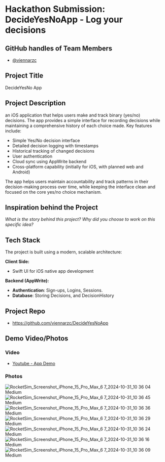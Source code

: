 # Hackathon Submission: DecideYesNoApp - Log your decisions

## GitHub handles of Team Members  
- [@viennarzc](http://github.com/viennarzc)

## Project Title
DecideYesNo App

## Project Description    
an iOS application that helps users make and track binary (yes/no) decisions. The app provides a simple interface for recording decisions while maintaining a comprehensive history of each choice made. Key features include:

- Simple Yes/No decision interface
- Detailed decision logging with timestamps
- Historical tracking of changed decisions
- User authentication
- Cloud sync using AppWrite backend
- Cross-platform capability (initially for iOS, with planned web and Android)

The app helps users maintain accountability and track patterns in their decision-making process over time, while keeping the interface clean and focused on the core yes/no choice mechanism.

## Inspiration behind the Project  
_What is the story behind this project? Why did you choose to work on this specific idea?_

## Tech Stack    
The project is built using a modern, scalable architecture:

**Client Side:**

- Swift UI for iOS native app development

**Backend (AppWrite):**

- **Authentication**: Sign-ups, Logins, Sessions. 
- **Database**: Storing Decisions, and DecisionHistory

## Project Repo  


- https://github.com/viennarzc/DecideYesNoApp


## Demo Video/Photos  
### Video
- [Youtube - App Demo](https://youtu.be/Yz_aoC_mx10)

### Photos

![RocketSim_Screenshot_iPhone_15_Pro_Max_6 7_2024-10-31_10 36 04 Medium](https://github.com/user-attachments/assets/05b19c60-4516-4ee7-9e42-96112afd0d41)
![RocketSim_Screenshot_iPhone_15_Pro_Max_6 7_2024-10-31_10 36 45 Medium](https://github.com/user-attachments/assets/e35a2d40-0c53-4f01-9e55-5a1d6efc5544)
![RocketSim_Screenshot_iPhone_15_Pro_Max_6 7_2024-10-31_10 36 36 Medium](https://github.com/user-attachments/assets/24f4d836-6b8a-439f-aea8-733f6741c894)
![RocketSim_Screenshot_iPhone_15_Pro_Max_6 7_2024-10-31_10 36 29 Medium](https://github.com/user-attachments/assets/5ed38644-70f3-4b7a-9382-63d215477711)
![RocketSim_Screenshot_iPhone_15_Pro_Max_6 7_2024-10-31_10 36 24 Medium](https://github.com/user-attachments/assets/efc61777-4eac-4a7d-9127-266d9f2d6869)
![RocketSim_Screenshot_iPhone_15_Pro_Max_6 7_2024-10-31_10 36 16 Medium](https://github.com/user-attachments/assets/47db2699-f13d-49b2-883c-a007696b1ff2)
![RocketSim_Screenshot_iPhone_15_Pro_Max_6 7_2024-10-31_10 36 09 Medium](https://github.com/user-attachments/assets/02d6a538-82fc-4034-a895-8c7a6522a943)
